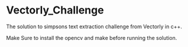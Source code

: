 # Vectorly_Challenge
The solution to simpsons text extraction challenge from Vectorly in c++.

Make Sure to install the opencv and make before running the solution.
